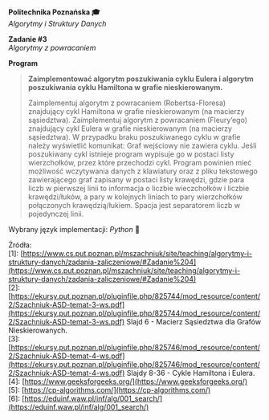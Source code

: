 **Politechnika Poznańska 🎓** \
*Algorytmy i Struktury Danych*

**Zadanie #3** \
*Algorytmy z powracaniem*

**Program**
> **Zaimplementować algorytm poszukiwania cyklu Eulera i algorytm poszukiwania cyklu Hamiltona w grafie nieskierowanym.**
>
> Zaimplementuj algorytm z powracaniem (Robertsa-Floresa) znajdujący cykl Hamiltona w grafie nieskierowanym (na macierzy sąsiedztwa).
> Zaimplementuj algorytm z powracaniem (Fleury’ego) znajdujący cykl Eulera w grafie nieskierowanym (na macierzy sąsiedztwa).
> W przypadku braku poszukiwanego cyklu w grafie należy wyświetlić komunikat: Graf wejściowy nie zawiera cyklu.
> Jeśli poszukiwany cykl istnieje program wypisuje go w postaci listy wierzchołków, przez które przechodzi cykl.
> Program powinien mieć możliwość wczytywania danych z klawiatury oraz z pliku tekstowego zawierającego graf zapisany w postaci listy krawędzi, gdzie para liczb w pierwszej linii to informacja o liczbie wieczchołków i liczbie krawędzi/łuków, a pary w kolejnych liniach to pary wierzchołków połączonych krawędzią/łukiem. Spacja jest separatorem liczb w pojedynczej linii.

Wybrany język implementacji: *Python* 🐍

Źródła: \
[1]: [https://www.cs.put.poznan.pl/mszachniuk/site/teaching/algorytmy-i-struktury-danych/zadania-zaliczeniowe/#Zadanie%204](https://www.cs.put.poznan.pl/mszachniuk/site/teaching/algorytmy-i-struktury-danych/zadania-zaliczeniowe/#Zadanie%204) \
[2]: [https://ekursy.put.poznan.pl/pluginfile.php/825744/mod_resource/content/2/Szachniuk-ASD-temat-3-ws.pdf](https://ekursy.put.poznan.pl/pluginfile.php/825744/mod_resource/content/2/Szachniuk-ASD-temat-3-ws.pdf) Slajd 6 - Macierz Sąsiedztwa dla Grafów Nieskierowanych. \
[3]: [https://ekursy.put.poznan.pl/pluginfile.php/825746/mod_resource/content/2/Szachniuk-ASD-temat-4-ws.pdf](https://ekursy.put.poznan.pl/pluginfile.php/825746/mod_resource/content/2/Szachniuk-ASD-temat-4-ws.pdf) Slajdy 8-36 - Cykle Hamiltona i Eulera. \
[4]: [https://www.geeksforgeeks.org/](https://www.geeksforgeeks.org/) \
[5]: [https://cp-algorithms.com/](https://cp-algorithms.com/) \
[6]: [https://eduinf.waw.pl/inf/alg/001_search/](https://eduinf.waw.pl/inf/alg/001_search/)
